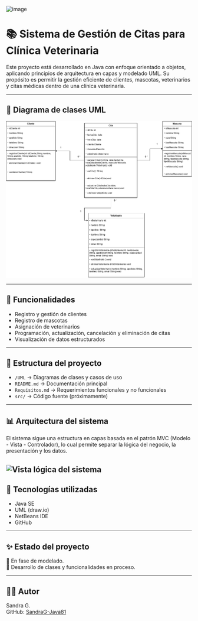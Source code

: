 ![image](https://github.com/user-attachments/assets/f23d9114-626e-4711-b23a-6479eadabc53)
# 📚 Sistema de Gestión de Citas para Clínica Veterinaria

Este proyecto está desarrollado en Java con enfoque orientado a objetos, aplicando principios de arquitectura en capas y modelado UML. Su propósito es permitir la gestión eficiente de clientes, mascotas, veterinarios y citas médicas dentro de una clínica veterinaria.

---

## 🧩 Diagrama de clases UML

![Diagrama de clases UML](UML/SistemaCitasVeterinaria.drawio.png)

---

## 📌 Funcionalidades

- Registro y gestión de clientes
- Registro de mascotas
- Asignación de veterinarios
- Programación, actualización, cancelación y eliminación de citas
- Visualización de datos estructurados

---

## 📁 Estructura del proyecto

- `/UML` → Diagramas de clases y casos de uso
- `README.md` → Documentación principal
- `Requisitos.md` → Requerimientos funcionales y no funcionales
- `src/` → Código fuente (próximamente)

---
## 📊 Arquitectura del sistema

El sistema sigue una estructura en capas basada en el patrón MVC (Modelo - Vista - Controlador), lo cual permite separar la lógica del negocio, la presentación y los datos.

![Vista lógica del sistema](UML/vistalógicadelsistema.drawio.png)
---

## 🔧 Tecnologías utilizadas

- Java SE
- UML (draw.io)
- NetBeans IDE
- GitHub

---

## ✨ Estado del proyecto

📌 En fase de modelado.  
📌 Desarrollo de clases y funcionalidades en proceso.

---

## 👩‍💻 Autor

Sandra G.  
GitHub: [SandraG-Java81](https://github.com/SandraG-Java81)
